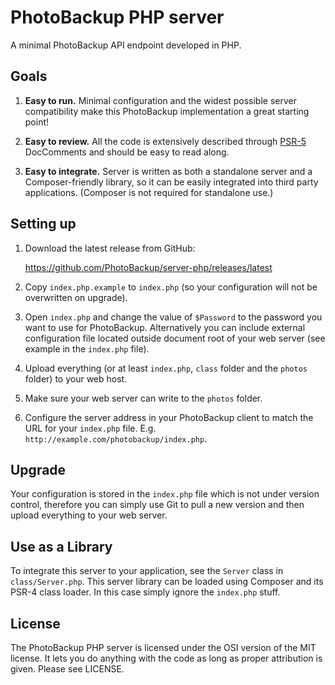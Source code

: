 # PhotoBackup PHP server

A minimal PhotoBackup API endpoint developed in PHP.


## Goals

1. **Easy to run.** Minimal configuration and the widest possible server
   compatibility make this PhotoBackup implementation a great starting point!

2. **Easy to review.** All the code is extensively described through [PSR-5][]
   DocComments and should be easy to read along.

3. **Easy to integrate.** Server is written as both a standalone server and 
   a Composer-friendly library, so it can be easily integrated into third party
   applications. (Composer is not required for standalone use.)

[PSR-5]: https://github.com/phpDocumentor/fig-standards/tree/master/proposed


## Setting up

1. Download the latest release from GitHub:

   https://github.com/PhotoBackup/server-php/releases/latest

2. Copy `index.php.example` to `index.php` (so your configuration will not be
   overwritten on upgrade).

3. Open `index.php` and change the value of `$Password` to the password you want
   to use for PhotoBackup. Alternatively you can include external configuration
   file located outside document root of your web server (see example in the
   `index.php` file).

4. Upload everything (or at least `index.php`, `class` folder and the `photos`
   folder) to your web host.

5. Make sure your web server can write to the `photos` folder.

6. Configure the server address in your PhotoBackup client to match the URL for
   your `index.php` file. E.g. `http://example.com/photobackup/index.php`.


## Upgrade

Your configuration is stored in the `index.php` file which is not under version
control, therefore you can simply use Git to pull a new version and then upload
everything to your web server.


## Use as a Library

To integrate this server to your application, see the `Server` class in
`class/Server.php`. This server library can be loaded using Composer and its
PSR-4 class loader. In this case simply ignore the `index.php` stuff.


## License

The PhotoBackup PHP server is licensed under the OSI version of the MIT license.
It lets you do anything with the code as long as proper attribution is given.
Please see LICENSE.

